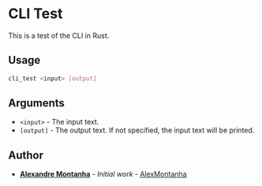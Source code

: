 # CLI Test

This is a test of the CLI in Rust.

## Usage

```bash
cli_test <input> [output]
```

## Arguments

* `<input>` - The input text.
* `[output]` - The output text. If not specified, the input text will be printed.

## Author

* [**Alexandre Montanha**](https://www.linkedin.com/in/professor-montanha/) - *Initial work* - [AlexMontanha](mailto:alexmontanha@hotmail.com)
